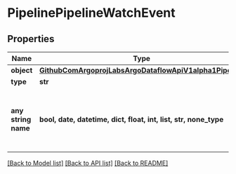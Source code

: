 # PipelinePipelineWatchEvent


## Properties
Name | Type | Description | Notes
------------ | ------------- | ------------- | -------------
**object** | [**GithubComArgoprojLabsArgoDataflowApiV1alpha1Pipeline**](GithubComArgoprojLabsArgoDataflowApiV1alpha1Pipeline.md) |  | [optional] 
**type** | **str** |  | [optional] 
**any string name** | **bool, date, datetime, dict, float, int, list, str, none_type** | any string name can be used but the value must be the correct type | [optional]

[[Back to Model list]](../README.md#documentation-for-models) [[Back to API list]](../README.md#documentation-for-api-endpoints) [[Back to README]](../README.md)



